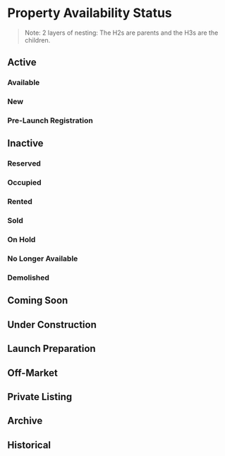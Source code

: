 # Property Availability Status

> Note: 2 layers of nesting:
> The H2s are parents and the H3s are the children.

## Active

### Available
### New
### Pre-Launch Registration

## Inactive

### Reserved
### Occupied
### Rented
### Sold
### On Hold
### No Longer Available
### Demolished

## Coming Soon
## Under Construction
## Launch Preparation
## Off-Market
## Private Listing
## Archive
## Historical

